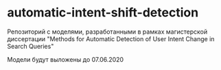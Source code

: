 # automatic-intent-shift-detection
Репозиторий с моделями, разработанными в рамках магистерской диссертации "Methods for Automatic Detection of User Intent Change in Search Queries"

Модели будут выложены до 07.06.2020
